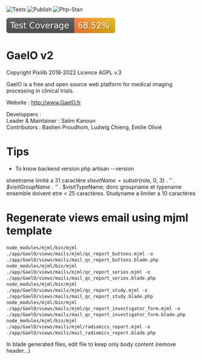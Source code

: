 ![Tests](https://github.com/salimkanoun/GaelO/actions/workflows/tests.yml/badge.svg?branch=GaelO2)
![Publish](https://github.com/salimkanoun/GaelO/actions/workflows/publish.yml/badge.svg?branch=GaelO2)
![Php-Stan](https://github.com/salimkanoun/GaelO/actions/workflows/php-stan.yml/badge.svg?branch=GaelO2)

![Coverage](https://github.com/Pixilib/GaelO/blob/GaelO2_code_coverage/data/GaelO2/badge.svg)

# GaelO v2
Copyright Pixilib 2018-2022
Licence AGPL v.3

GaelO is a free and open source web platform for medical imaging processing in clinical trials.

Website : http://www.GaelO.fr

Developpers : <br>
Leader & Maintainer  : Salim Kanoun <br>
Contributors : Bastien Proudhom, Ludwig Chieng, Emilie Olivié

# Tips

- To know backend version
php artisan --version 

sheetname limité a 31 caractère $sheetName =  substr($role, 0, 3)  . '_' . $visitGroupName . '_' . $visitTypeName; donc groupname et typename ensemble doivent etre < 25 caractères. Studyname a limiter a 10 caractères

# Regenerate views email using mjml template
```
node_modules/mjml/bin/mjml ./app/GaelO/views/mails/mjml/qc_report_buttons.mjml -o ./app/GaelO/views/mails/mail_qc_report_buttons.blade.php
node_modules/mjml/bin/mjml ./app/GaelO/views/mails/mjml/qc_report_series.mjml -o ./app/GaelO/views/mails/mail_qc_report_series.blade.php
node_modules/mjml/bin/mjml ./app/GaelO/views/mails/mjml/qc_report_study.mjml -o ./app/GaelO/views/mails/mail_qc_report_study.blade.php
node_modules/mjml/bin/mjml ./app/GaelO/views/mails/mjml/qc_report_investigator_form.mjml -o ./app/GaelO/views/mails/mail_qc_report_investigator_form.blade.php
node_modules/mjml/bin/mjml ./app/GaelO/views/mails/mjml/radiomics_report.mjml -o ./app/GaelO/views/mails/mail_radiomics_report.blade.php
```
In blade generated files, edit file to keep only body content (remove header...)
